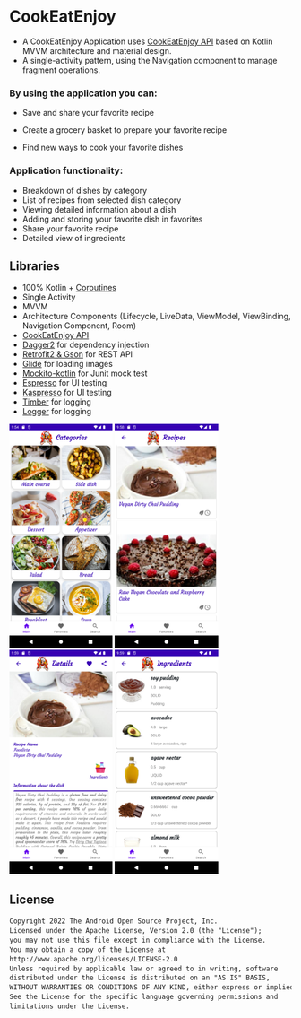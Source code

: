 # CookEatEnjoy

* A CookEatEnjoy Application uses [CookEatEnjoy API](https://spoonacular.com/) based on Kotlin MVVM architecture and material design.
* A single-activity pattern, using the Navigation component to manage fragment operations.

### By using the application you can:

- Save and share your favorite recipe

- Create a grocery basket to prepare your favorite recipe

- Find new ways to cook your favorite dishes

### Application functionality:
- Breakdown of dishes by category
- List of recipes from selected dish category
- Viewing detailed information about a dish
- Adding and storing your favorite dish in favorites
- Share your favorite recipe
- Detailed view of ingredients

## Libraries
- 100% Kotlin + [Coroutines](https://github.com/Kotlin/kotlinx.coroutines)
- Single Activity
- MVVM
- Architecture Components (Lifecycle, LiveData, ViewModel, ViewBinding, Navigation Component, Room)
- [CookEatEnjoy API](https://spoonacular.com/)
- [Dagger2](https://github.com/google/dagger) for dependency injection
- [Retrofit2 & Gson](https://github.com/square/retrofit) for REST API
- [Glide](https://github.com/bumptech/glide) for loading images
- [Mockito-kotlin](https://github.com/nhaarman/mockito-kotlin) for Junit mock test
- [Espresso](https://developer.android.com/training/testing/espresso) for UI testing
- [Kaspresso](https://github.com/KasperskyLab/Kaspresso) for UI testing
- [Timber](https://github.com/JakeWharton/timber) for logging
- [Logger](https://github.com/orhanobut/logger) for logging



<p float="left">
  <img src="https://github.com/AGOBIKK/CookEatEnjoy/blob/develop/app/src/main/res/drawable/screenshot_categories.png" height="400" />
  <img src="https://github.com/AGOBIKK/CookEatEnjoy/blob/develop/app/src/main/res/drawable/screenshot_recipes.png" height="400" />
  <img src="https://github.com/AGOBIKK/CookEatEnjoy/blob/develop/app/src/main/res/drawable/screenshot_details.png" height="400" />
  <img src="https://github.com/AGOBIKK/CookEatEnjoy/blob/develop/app/src/main/res/drawable/screenshot_ingredient.png" height="400" />
</p>

## License
```xml
Copyright 2022 The Android Open Source Project, Inc.
Licensed under the Apache License, Version 2.0 (the "License");
you may not use this file except in compliance with the License.
You may obtain a copy of the License at
http://www.apache.org/licenses/LICENSE-2.0
Unless required by applicable law or agreed to in writing, software
distributed under the License is distributed on an "AS IS" BASIS,
WITHOUT WARRANTIES OR CONDITIONS OF ANY KIND, either express or implied.
See the License for the specific language governing permissions and
limitations under the License.
```

